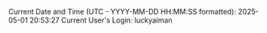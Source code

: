 Current Date and Time (UTC - YYYY-MM-DD HH:MM:SS formatted): 2025-05-01 20:53:27
Current User's Login: luckyaiman
